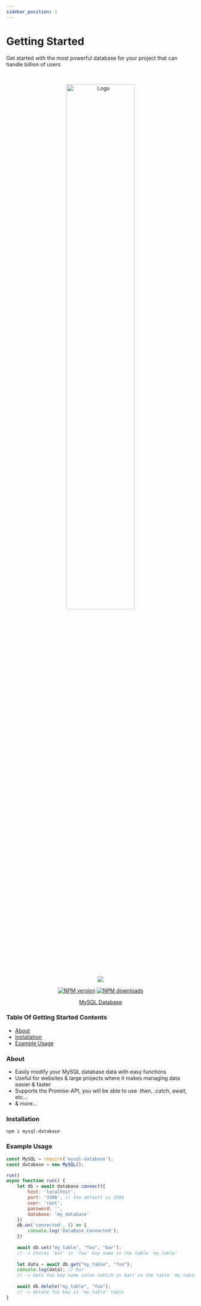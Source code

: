 ```yaml
---
sidebar_position: 1
---
```


# Getting Started

Get started with the most powerful database for your project that can handle billion of users

<br/>

<center>

[<img src="https://cdn.discordapp.com/attachments/858540031160877077/863418307109453874/1200px-MySQL.png" alt="Logo" title="MySQL Database" width="60%" />](https://www.npmjs.com/package/mysql-database)

<br/>

[![](https://nodei.co/npm/mysql-database.png)](https://www.npmjs.com/package/mysql-database) 

[![NPM version](https://img.shields.io/npm/v/mysql-database.svg?maxAge=3600)](https://www.npmjs.com/package/mysql-database) [![NPM downloads](https://img.shields.io/npm/dt/mysql-database.svg?maxAge=3600)](https://www.npmjs.com/package/mysql-database)

[MySQL Database](https://www.npmjs.com/package/mysql-database)
</center>

### Table Of Getting Started Contents

- [About](#about)
- [Installation](#installation)
- [Example Usage](#example-usage)

### About 

- Easily modify your MySQL database data with easy functions
- Useful for websites & large projects where it makes managing data easier & faster
- Supports the Promise-API, you will be able to use .then, .catch, await, etc...
- & more...

### Installation

``
npm i mysql-database
``

### Example Usage 

```js
const MySQL = require('mysql-database');
const database = new MySQL();

run()
async function run() {
	let db = await database.connect({
		host: 'localhost',
		port: '3306', // the default is 3306
		user: 'root',
		password: '',
		database: 'my_database'
	})
	db.on('connected', () => {
		console.log('DataBase Connected');
	})
	
	await db.set("my_table", "foo", "bar");
	// -> Stores 'bar' in 'foo' key name in the table 'my_table'
	
    let data = await db.get("my_table", "foo");
	console.log(data); // bar
	// -> Gets foo key name value (which is bar) in the table 'my_table'
	
	await db.delete("my_table", "foo");
	// -> delete foo key in 'my_table' table
}
```